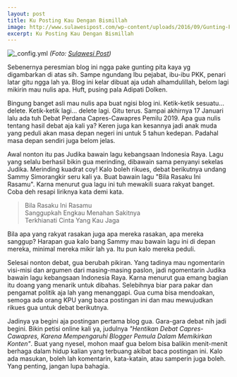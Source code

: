 ```yaml
---
layout: post
title: Ku Posting Kau Dengan Bismillah
image: http://www.sulawesipost.com/wp-content/uploads/2016/09/Gunting-Pita-1.jpg
excerpt: Ku Posting Kau Dengan Bismillah
---
```


![_config.yml](http://www.sulawesipost.com/wp-content/uploads/2016/09/Gunting-Pita-1.jpg)
*(Foto: [Sulawesi Post](http://www.sulawesipost.com/gunting-pita-2/))*

Sebenernya peresmian blog ini ngga pake gunting pita kaya yg digambarkan di atas sih. Sampe ngundang Ibu pejabat, ibu-ibu PKK, penari latar gitu ngga lah ya. Blog ini kelar dibuat aja udah alhamdulillah, belom lagi mikirin mau nulis apa. Huft, pusing pala Adipati Dolken.

Bingung banget asli mau nulis apa buat ngisi blog ini. Ketik-ketik sesuatu... delete. Ketik-ketik lagi... delete lagi. Gitu terus. Sampai akhirnya 17 Januari lalu ada tuh Debat Perdana Capres-Cawapres Pemilu 2019. Apa gua nulis tentang hasil debat aja kali ya? Keren juga kan kesannya jadi anak muda yang peduli akan masa depan negeri ini untuk 5 tahun kedepan. Padahal masa depan sendiri juga belom jelas.

Awal nonton itu pas Judika bawain lagu kebangsaan Indonesia Raya. Lagu yang selalu berhasil bikin gua merinding, dibawain sama penyanyi sekelas Judika. Merinding kuadrat coy! Kalo boleh rikues, debat berikutnya undang Sammy Simorangkir seru kali ya. Buat bawain lagu "Bila Rasaku Ini Rasamu". Karna menurut gua lagu ini tuh mewakili suara rakyat banget. Coba deh resapi liriknya kata demi kata.

> Bila Rasaku Ini Rasamu  
> Sanggupkah Engkau Menahan Sakitnya  
> Terkhianati Cinta Yang Kau Jaga 

Bila apa yang rakyat rasakan juga apa mereka rasakan, apa mereka sanggup? Harapan gua kalo bang Sammy mau bawain lagu ini di depan mereka, minimal mereka mikir lah ya. Itu pun kalo mereka peduli.

Selesai nonton debat, gua berubah pikiran. Yang tadinya mau ngomentarin visi-misi dan argumen dari masing-masing paslon, jadi ngomentarin Judika bawain lagu kebangsaan Indonesia Raya. Karna menurut gua emang bagian itu doang yang menarik untuk dibahas. Selebihnya biar para pakar dan pengamat politik aja lah yang menanggapi. Gua cuma bisa mendoakan, semoga ada orang KPU yang baca postingan ini dan mau mewujudkan rikues gua untuk debat berikutnya.

Jadinya ya begini aja postingan pertama blog gua. Gara-gara debat nih jadi begini. Bikin petisi online kali ya, judulnya *"Hentikan Debat Capres-Cawapres, Karena Mempengaruhi Blogger Pemula Dalam Memikirkan Konten"*. Buat yang nyesel, mohon maaf gua belom bisa balikin menit-menit berhaga dalam hidup kalian yang terbuang akibat baca postingan ini. Kalo ada masukan, boleh lah komentarin, kata-katain, atau samperin juga boleh. Yang penting, jangan lupa bahagia.